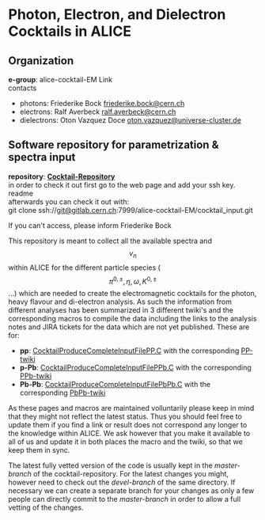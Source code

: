 # Photon, Electron, and Dielectron Cocktails in ALICE

## Organization

**e-group**: alice-cocktail-EM Link  
contacts

* photons: Friederike Bock [friederike.bock@cern.ch](mailto:friederike.bock@cern.ch)
* electrons: Ralf Averbeck [ralf.averbeck@cern.ch](mailto:ralf.averbeck@cern.ch)
* dielectrons: Oton Vazquez Doce [oton.vazquez@universe-cluster.de](mailto:oton.vazquez@universe-cluster.de)

## Software repository for parametrization & spectra input

**repository**: [**Cocktail-Repository**](https://gitlab.cern.ch/alice-cocktail-EM/cocktail_input)  
in order to check it out first go to the web page and add your ssh key. readme  
afterwards you can check it out with:  
git clone ssh://git@gitlab.cern.ch:7999/alice-cocktail-EM/cocktail\_input.git

If you can't access, please inform Friederike Bock

This repository is meant to collect all the available spectra and $$v_n$$ within ALICE for the different particle species \($$\pi^{0,\pm}, \eta, \omega, K^{0,\pm}$$ ...\) which are needed to create the electromagnetic cocktails for the photon, heavy flavour and di-electron analysis. As such the information from different analyses has been summarized in 3 different twiki's and the corresponding macros to compile the data including the links to the analysis notes and JIRA tickets for the data which are not yet published. These are for:

* **pp**: [CocktailProduceCompleteInputFilePP.C](https://gitlab.cern.ch/alice-cocktail-EM/cocktail_input/blob/master/CocktailProduceCompleteInputFilePP.C) with the corresponding [PP-twiki](https://twiki.cern.ch/twiki/bin/view/ALICE/OverviewCocktailInputsPP)
* **p-Pb**: [CocktailProduceCompleteInputFilePPb.C](https://gitlab.cern.ch/alice-cocktail-EM/cocktail_input/blob/master/CocktailProduceCompleteInputFilePPb.C) with the corresponding [PPb-twiki](https://twiki.cern.ch/twiki/bin/view/ALICE/OverviewCocktailInputsPPb)
* **Pb-Pb**: [CocktailProduceCompleteInputFilePbPb.C](https://gitlab.cern.ch/alice-cocktail-EM/cocktail_input/blob/master/CocktailProduceCompleteInputFilePbPb.C) with the corresponding [PbPb-twiki](https://twiki.cern.ch/twiki/bin/view/ALICE/OverviewCocktailInputsPbPb)

As these pages and macros are maintained volluntarily please keep in mind that they might not reflect the latest status. Thus you should feel free to update them if you find a link or result does not correspond any longer to the knowledge within ALICE. We ask however that you make it available to all of us and update it in both places the macro and the twiki, so that we keep them in sync.

The latest fully vetted version of the code is usually kept in the _master-branch_ of the cocktail-repository. For the latest changes you might, however need to check out the _devel-branch_ of the same directory. If necessary we can create a separate branch for your changes as only a few people can directly commit to the _master-branch_ in order to allow a full vetting of the changes.

